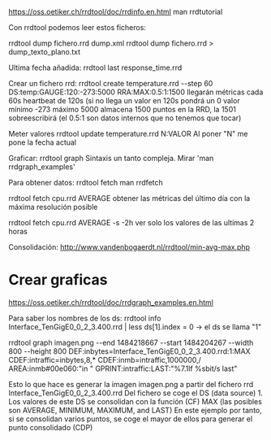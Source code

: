 https://oss.oetiker.ch/rrdtool/doc/rrdinfo.en.html
man rrdtutorial

Con rrdtool podemos leer estos ficheros:

rrdtool dump fichero.rrd dump.xml
rrdtool dump fichero.rrd > dump_texto_plano.txt

Ultima fecha añadida:
rrdtool last response_time.rrd


Crear un fichero rrd:
rrdtool create temperature.rrd --step 60 DS:temp:GAUGE:120:-273:5000 RRA:MAX:0.5:1:1500
  llegarán métricas cada 60s
  heartbeat de 120s (si no llega un valor en 120s pondrá un 0
  valor mínimo -273 máximo 5000
  almacena 1500 puntos en la RRD, la 1501 sobreescribirá (el 0.5:1 son datos internos que no tenemos que tocar)


Meter valores
rrdtool update temperature.rrd N:VALOR
  Al poner "N" me pone la fecha actual


Graficar:
rrdtool graph
  Sintaxis un tanto compleja. Mirar 'man rrdgraph_examples'


Para obtener datos:
rrdtool fetch
  man rrdfetch

rrdtool fetch cpu.rrd AVERAGE
  obtener las métricas del último día con la máxima resolución posible

rrdtool fetch cpu.rrd AVERAGE -s -2h
  ver solo los valores de las ultimas 2 horas

Consolidación:
http://www.vandenbogaerdt.nl/rrdtool/min-avg-max.php



# Crear graficas
https://oss.oetiker.ch/rrdtool/doc/rrdgraph_examples.en.html

Para saber los nombres de los ds:
rrdtool info Interface_TenGigE0_0_2_3.400.rrd | less
ds[1].index = 0  -> el ds se llama "1"



rrdtool graph imagen.png --end 1484218667 --start 1484204267 --width 800 --height 800 DEF:inbytes=Interface_TenGigE0_0_2_3.400.rrd:1:MAX CDEF:intraffic=inbytes,8,* CDEF:inmb=intraffic,1000000,/ AREA:inmb#00e060:"in            " GPRINT:intraffic:LAST:"%7.1lf %sbit/s last"


Esto lo que hace es generar la imagen imagen.png a partir del fichero rrd Interface_TenGigE0_0_2_3.400.rrd
Del fichero se coge el DS (data source) 1.
Los valores de este DS se consolidan con la función (CF) MAX (las posibles son AVERAGE, MINIMUM, MAXIMUM, and LAST)
En este ejemplo por tanto, si se consolidan varios puntos, se coge el mayor de ellos para generar el punto consolidado (CDP)
